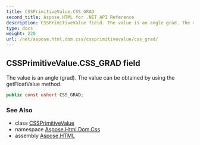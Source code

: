 ```yaml
---
title: CSSPrimitiveValue.CSS_GRAD
second_title: Aspose.HTML for .NET API Reference
description: CSSPrimitiveValue field. The value is an angle grad. The value can be obtained by using the getFloatValue method
type: docs
weight: 220
url: /net/aspose.html.dom.css/cssprimitivevalue/css_grad/
---
```

## CSSPrimitiveValue.CSS_GRAD field

The value is an angle (grad). The value can be obtained by using the getFloatValue method.

```csharp
public const ushort CSS_GRAD;
```

### See Also

* class [CSSPrimitiveValue](../)
* namespace [Aspose.Html.Dom.Css](../../../aspose.html.dom.css/)
* assembly [Aspose.HTML](../../../)
